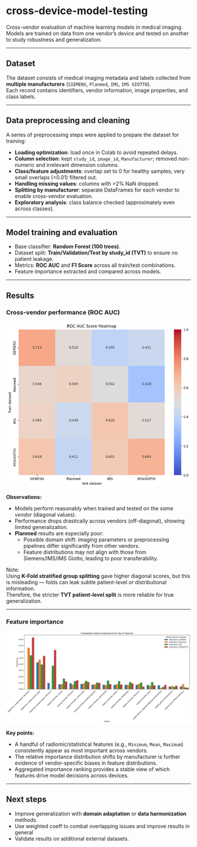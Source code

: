 # cross-device-model-testing

Cross-vendor evaluation of machine learning models in medical imaging.  
Models are trained on data from one vendor’s device and tested on another to study robustness and generalization.

---

## Dataset

The dataset consists of medical imaging metadata and labels collected from **multiple manufacturers** (`SIEMENS`, `Planmed`, `IMS`, `IMS GIOTTO`).  
Each record contains identifiers, vendor information, image properties, and class labels.

---

## Data preprocessing and cleaning

A series of preprocessing steps were applied to prepare the dataset for training:

- **Loading optimization**: load once in Colab to avoid repeated delays.  
- **Column selection**: kept `study_id`, `image_id`, `Manufacturer`; removed non-numeric and irrelevant dimension columns.  
- **Class/feature adjustments**: overlap set to 0 for healthy samples; very small overlaps (<0.01) filtered out.  
- **Handling missing values**: columns with >2% NaN dropped.  
- **Splitting by manufacturer**: separate DataFrames for each vendor to enable cross-vendor evaluation.  
- **Exploratory analysis**: class balance checked (approximately even across classes).

---

## Model training and evaluation

- Base classifier: **Random Forest (100 trees)**.  
- Dataset split: **Train/Validation/Test by study_id (TVT)** to ensure no patient leakage.  
- Metrics: **ROC AUC** and **F1 Score** across all train/test combinations.  
- Feature importance extracted and compared across models.

---

## Results

### Cross-vendor performance (ROC AUC)

![ROC AUC Heatmap](images/auc_heatmap.png)

**Observations:**
- Models perform reasonably when trained and tested on the *same vendor* (diagonal values).  
- Performance drops drastically across vendors (off-diagonal), showing limited generalization.  
- **Planmed** results are especially poor:
  - Possible domain shift: imaging parameters or preprocessing pipelines differ significantly from other vendors.
  - Feature distributions may not align with those from Siemens/IMS/IMS Giotto, leading to poor transferability.


Note:  
Using **K-Fold stratified group splitting** gave higher diagonal scores, but this is misleading — folds can leak subtle patient-level or distributional information.  
Therefore, the stricter **TVT patient-level split** is more reliable for true generalization.

---

### Feature importance

![Top 15 Features](images/top_features.png)

**Key points:**
- A handful of radiomic/statistical features (e.g., `Minimum`, `Mean`, `Maximum`) consistently appear as most important across vendors.  
- The relative importance distribution shifts by manufacturer is further evidence of vendor-specific biases in feature distributions.  
- Aggregated importance ranking provides a stable view of which features drive model decisions across devices.

---

## Next steps

- Improve generalization with **domain adaptation** or **data harmonization** methods.  
- Use weighted coeff to combat overlapping issues and improve results in general
- Validate results on additional external datasets.